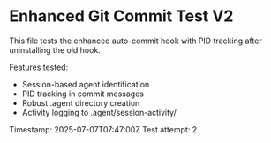 # Enhanced Git Commit Test V2

This file tests the enhanced auto-commit hook with PID tracking after uninstalling the old hook.

Features tested:
- Session-based agent identification
- PID tracking in commit messages
- Robust .agent directory creation
- Activity logging to .agent/session-activity/

Timestamp: 2025-07-07T07:47:00Z
Test attempt: 2